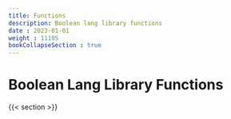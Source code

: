 ```yaml
---
title: Functions
description: Boolean lang library functions
date : 2023-01-01
weight : 11105
bookCollapseSection : true
---
```


# Boolean Lang Library Functions

{{< section >}}
